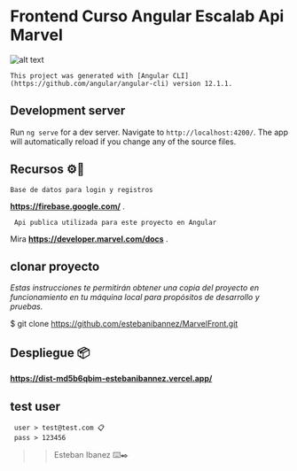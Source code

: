 # Frontend Curso Angular Escalab Api Marvel

![alt text](http://imgfz.com/i/G5l2ad1.png)
```
This project was generated with [Angular CLI](https://github.com/angular/angular-cli) version 12.1.1.
```
## Development server

Run `ng serve` for a dev server. Navigate to `http://localhost:4200/`. The app will automatically reload if you change any of the source files.

## Recursos ⚙️🚀
```
Base de datos para login y registros 
```
 **https://firebase.google.com/** .
```
 Api publica utilizada para este proyecto en Angular 
```
Mira **https://developer.marvel.com/docs** .



## clonar proyecto 
_Estas instrucciones te permitirán obtener una copia del proyecto en funcionamiento en tu máquina local para propósitos de desarrollo y pruebas._

$ git clone https://github.com/estebanibannez/MarvelFront.git

## Despliegue 📦

**https://dist-md5b6qbim-estebanibannez.vercel.app/**


## test user 
```
 user > test@test.com 📋
 pass > 123456
```
>> Esteban Ibanez ⌨️✒️